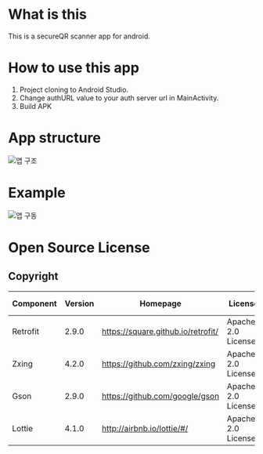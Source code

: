 # What is this
This is a secureQR scanner app for android.

# How to use this app
1. Project cloning to Android Studio.
2. Change authURL value to your auth server url in MainActivity.
3. Build APK

# App structure
![앱 구조](https://user-images.githubusercontent.com/72081383/132221987-2260d71c-714e-48ca-ad82-b2ced93c5beb.png)

# Example
![앱 구동](https://user-images.githubusercontent.com/72081383/132225111-4f0b6056-cf63-4928-b374-e77bd1e0b8c8.gif)

# Open Source License

## Copyright

|Component|Version|Homepage|License|File No.|
|----|------|-----------|------|-------|
|Retrofit|2.9.0|https://square.github.io/retrofit/|Apache-2.0 License||
|Zxing|4.2.0|https://github.com/zxing/zxing|Apache-2.0 License||
|Gson|2.9.0|https://github.com/google/gson|Apache-2.0 License||
|Lottie|4.1.0|http://airbnb.io/lottie/#/|Apache-2.0 License||
